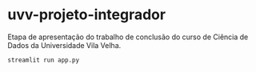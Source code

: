 # uvv-projeto-integrador
Etapa de apresentação do trabalho de conclusão do curso de Ciência de Dados da Universidade Vila Velha.


`streamlit run app.py`
